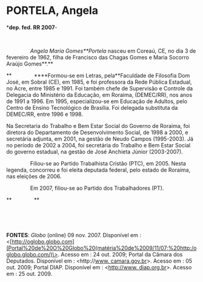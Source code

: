 PORTELA, Angela
===============

\***dep. fed. RR 2007**-

 

                *Angela Maria Gomes**Portela* nasceu em Coreaú, CE, no
dia 3 de fevereiro de 1962, filha de Francisco das Chagas Gomes e Maria
Socorro Araújo Gomes**.**

**               ****Formou-se em Letras, pela**Faculdade de Filosofia
Dom José, em Sobral (CE), em 1985, e foi professora da Rede Pública
Estadual, no Acre, entre 1985 e 1991. Foi também chefe de Supervisão e
Controle da Delegacia do Ministério da Educação, em Roraima, (DEMEC/RR),
nos anos de 1991 a 1996. Em 1995, especializou-se em Educação de
Adultos, pelo Centro de Ensino Tecnológico de Brasília. Foi delegada
substituta da DEMEC/RR, entre 1996 e 1998.

Na Secretaria do Trabalho e Bem Estar Social do Governo de Roraima, foi
diretora do Departamento de Desenvolvimento Social, de 1998 a 2000, e
secretária adjunta, em 2001, na gestão de Neudo Campos (1995-2003). Já
no período de 2002 a 2004, foi secretária do Trabalho e Bem Estar Social
do governo estadual, na gestão de José Anchieta Júnior (2003-2007).

                Filiou-se ao Partido Trabalhista Cristão (PTC), em 2005.
Nesta legenda, concorreu e foi eleita deputada federal, pelo estado de
Roraima, nas eleições de 2006.

                Em 2007, filiou-se ao Partido dos Trabalhadores (PT).

**               **

 

 

**FONTES**: *Globo* (online) 09 nov. 2007. Disponível em :
\<[http://oglobo.globo.com](Portal%20de%20O%20Globo%20(matéria%20de%2009/11/07;%20http:/oglobo.globo.com/)\>.
Acesso em : 24 out. 2009; Portal da Câmara dos Deputados. Disponível em
: \<http://[www. camara.gov.br](http://www.camara.br/)\>. Acesso em : 05
out. 2009; Portal DIAP. Disponível em : \<[http://www.
diap.org.br](http://www.%20diap.org.br/)\>. Acesso em : 25 out. 2009.

 

 
